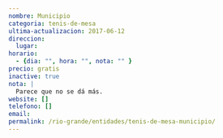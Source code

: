 ```yaml
---
nombre: Municipio
categoria: tenis-de-mesa
ultima-actualizacion: 2017-06-12
direccion: 
  lugar: 
horario: 
  - {dia: "", hora: "", nota: "" }
precio: gratis
inactive: true
nota: | 
  Parece que no se dá más.
website: []
telefono: []
email: 
permalink: /rio-grande/entidades/tenis-de-mesa-municipio/
---
```


